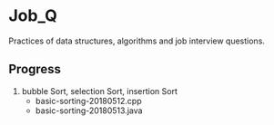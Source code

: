 # Job_Q

Practices of data structures, algorithms and job interview questions.

## Progress

1. bubble Sort, selection Sort, insertion Sort
   - basic-sorting-20180512.cpp
   - basic-sorting-20180513.java
